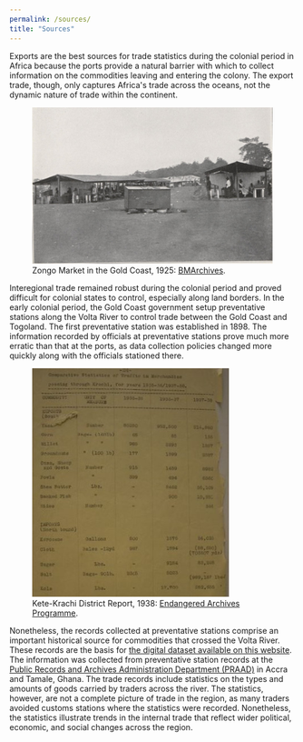 ```yaml
---
permalink: /sources/
title: "Sources"
---
```


Exports are the best sources for trade statistics during the colonial period in Africa because the ports provide a natural barrier with which to collect information on the commodities leaving and entering the colony. The export trade, though, only captures Africa's trade across the oceans, not the dynamic nature of trade within the continent.

<figure class="align-center">
  <img src="../assets/images/zongo-market-kumasi.jpg" alt="Zongo Market in the Gold Coast">
  <figcaption>Zongo Market in the Gold Coast, 1925: <a href="http://www.bmarchives.org/items/show/70290">BMArchives</a>.</figcaption>
</figure>

Interegional trade remained robust during the colonial period and proved difficult for colonial states to control, especially along land borders. In the early colonial period, the Gold Coast government setup preventative stations along the Volta River to control trade between the Gold Coast and Togoland. The first preventative station was established in 1898. The information recorded by officials at preventative stations prove much more erratic than that at the ports, as data collection policies changed more quickly along with the officials stationed there.

<figure class="align-center">
  <img src="../assets/images/traffic-merchandise.jpg" alt="A document with trade statistics from the Kete-Krachi District in the Gold Coast in 1937-1938">
  <figcaption>Kete-Krachi District Report, 1938: <a href="https://eap.bl.uk/archive-file/EAP541-1-3-57">Endangered Archives Programme</a>.</figcaption>
</figure>

Nonetheless, the records collected at preventative stations comprise an important historical source for commodities that crossed the Volta River. These records are the basis for [the digital dataset available on this website](https://cartyrya.github.io/volta-river-commodities/data/). The information was collected from preventative station records at the [Public Records and Archives Administration Department (PRAAD)](https://praad.gov.gh/) in Accra and Tamale, Ghana. The trade records include statistics on the types and amounts of goods carried by traders across the river. The statistics, however, are not a complete picture of trade in the region, as many traders avoided customs stations where the statistics were recorded. Nonetheless, the statistics illustrate trends in the internal trade that reflect wider political, economic, and social changes across the region.
